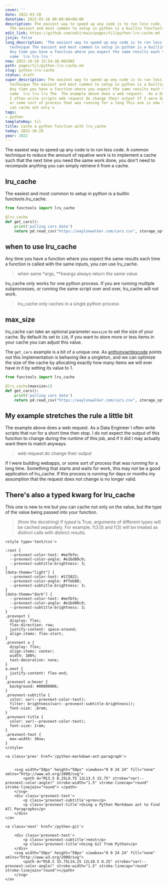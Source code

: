 ```yaml
---
cover: ''
date: 2022-03-28
datetime: 2022-03-28 00:00:00+00:00
description: The easiest way to speed up any code is to run less code.  A common technique
  The easiest and most common to setup in python is a builtin functools.lru Any time
edit_link: https://github.com/edit/main/pages/til/python-lru-cache.md
jinja: false
long_description: 'The easiest way to speed up any code is to run less code.  A common
  technique The easiest and most common to setup in python is a builtin functools.lru
  Any time you have a function where you expect the same results each time a when
  same  lru lru lru '
now: 2022-10-29 15:54:38.065965
path: pages/til/python-lru-cache.md
slug: python-lru-cache
status: draft
super_description: The easiest way to speed up any code is to run less code.  A common
  technique The easiest and most common to setup in python is a builtin functools.lru
  Any time you have a function where you expect the same results each time a when
  same  lru lru lru The  The example above does a web request.  As a Data Engineer
  I often write scripts web request do change their output If I were building webapps,
  or some sort of process that was running for a long This one is new to me but you
  can cache not only o
tags:
- python
templateKey: til
title: Cache a python function with lru_cache
today: 2022-10-29
year: 2022
---
```


The easiest way to speed up any code is to run less code.  A common technique
to reduce the amount of repative work is to implement a cache such that the
next time you need the same work done, you don't need to recompute anything you
can simply retrieve it from a cache.

## lru_cache

The easiest and most common to setup in python is a builtin functools.lru_cache.

```python
from functools import lru_cache

@lru_cache
def get_cars():
    print('pulling cars data')
    return pd.read_csv("https://waylonwalker.com/cars.csv", storage_options = {'User-Agent': 'Mozilla/5.0'})
```

## when to use lru_cache

Any time you have a function where you expect the same results each time a
function is called with the same inputs, you _can_ use lru_cache.

> when same *args, **kwargs always return the same value

lru_cache only works for one python process.  If you are running multiple
subprocesses, or running the same script over and over, lru_cache will not
work.

> lru_cache only caches in a single python process

## max_size

lru_cache can take an optional parameter `maxsize` to set the size of your
cache.  By default its set to `128`, if you want to store more or less items in
your cache you can adjust this value.

The `get_cars` example is a bit of a unique one.  As
[anthonywritescode](https://www.youtube.com/watch?v=K0Q5twtYxWY) points out
this implementation is behaving like a singleton, and we can optimize the size
of the cache by allocating exactly how many items we will ever have in it by
setting its value to 1.

```python
from functools import lru_cache

@lru_cache(maxsize=1)
def get_cars():
    print('pulling cars data')
    return pd.read_csv("https://waylonwalker.com/cars.csv", storage_options = {'User-Agent': 'Mozilla/5.0'})
```

## My example stretches the rule a little bit

The example above does a web request.  As a Data Engineer I often write scripts
that run for a short time then stop.  I do not expect the output of this
function to change during the runtime of this job, and if it did I may actually
want them to match anyways.

> web request do change their output

If I were building webapps, or some sort of process that was running for a long
time.  Something that starts and waits for work, this may not be a good
application of lru_cache.  If this process is running for days or months my
assumption that the request does not change is no longer valid.

## There's also a typed kwarg for lru_cache

This one is new to me but you can cache not only on the value, but the type of
the value being passed into your function.

> (from the docstring)
> If *typed* is True, arguments of different types will be cached separately.
> For example, f(3.0) and f(3) will be treated as distinct calls with distinct
> results.
<div class='prevnext'>

    <style type='text/css'>

    :root {
      --prevnext-color-text: #eefbfe;
      --prevnext-color-angle: #e1bd00c9;
      --prevnext-subtitle-brightness: 3;
    }
    [data-theme="light"] {
      --prevnext-color-text: #1f2022;
      --prevnext-color-angle: #ffeb00;
      --prevnext-subtitle-brightness: 3;
    }
    [data-theme="dark"] {
      --prevnext-color-text: #eefbfe;
      --prevnext-color-angle: #e1bd00c9;
      --prevnext-subtitle-brightness: 3;
    }
    .prevnext {
      display: flex;
      flex-direction: row;
      justify-content: space-around;
      align-items: flex-start;
    }
    .prevnext a {
      display: flex;
      align-items: center;
      width: 100%;
      text-decoration: none;
    }
    a.next {
      justify-content: flex-end;
    }
    .prevnext a:hover {
      background: #00000006;
    }
    .prevnext-subtitle {
      color: var(--prevnext-color-text);
      filter: brightness(var(--prevnext-subtitle-brightness));
      font-size: .8rem;
    }
    .prevnext-title {
      color: var(--prevnext-color-text);
      font-size: 1rem;
    }
    .prevnext-text {
      max-width: 30vw;
    }
    </style>
    
    <a class='prev' href='/python-markdown-ast-paragraph'>
    

        <svg width="50px" height="50px" viewbox="0 0 24 24" fill="none" xmlns="http://www.w3.org/2000/svg">
            <path d="M13.5 8.25L9.75 12L13.5 15.75" stroke="var(--prevnext-color-angle)" stroke-width="1.5" stroke-linecap="round" stroke-linejoin="round"> </path>
        </svg>
        <div class='prevnext-text'>
            <p class='prevnext-subtitle'>prev</p>
            <p class='prevnext-title'>Using a Python Markdown ast to Find All Paragraphs</p>
        </div>
    </a>
    
    <a class='next' href='/python-git'>
    
        <div class='prevnext-text'>
            <p class='prevnext-subtitle'>next</p>
            <p class='prevnext-title'>Using Git from Python</p>
        </div>
        <svg width="50px" height="50px" viewbox="0 0 24 24" fill="none" xmlns="http://www.w3.org/2000/svg">
            <path d="M10.5 15.75L14.25 12L10.5 8.25" stroke="var(--prevnext-color-angle)" stroke-width="1.5" stroke-linecap="round" stroke-linejoin="round"></path>
        </svg>
    </a>
  </div>